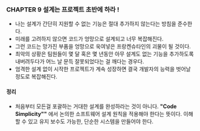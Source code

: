 ### CHAPTER 9 설계는 프로젝트 초반에 하라 !

- 나는 설계가 간단히 지원할 수 없는 기능은 절대 추가하지 않는다는 방침을 준수한다.
- 미래를 고려하지 않으면 코드가 엉망으로 설계되고 너무 복잡해진다.
- 그런 코드는 망가진 부품을 엉망으로 욱여넣은 프랑켄슈타인의 괴물이 될 것이다.
- 최악의 상황은 팀원들이 몇 달 혹은 몇 년동안 아무 설계도 없는 기능을 추가하도록 내버려두다가 어느 날 문득
  잘못되었다는 걸 깨다는 경우다.
- 엄격한 설계 없이 시작한 프로젝트가 계속 성장하면 결국 개발자의 능력을 벗어날 정도로 복잡해진다.

#### 정리
- 처음부터 모든걸 포괄하는 거대한 설계를 완성하라는 것이 아니다.
  **"Code Simplicity""** 에서 논의한 소프트웨어 설계 원칙을 적용해야 한다는 뜻이다.
  이해할 수 있고 유지 보수도 가능한, 단순한 시스템을 만들어야 한다.
